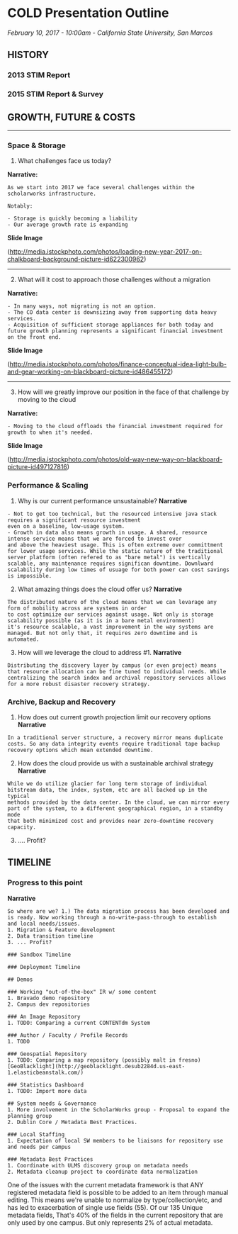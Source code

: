 # COLD Presentation Outline
*February 10, 2017 - 10:00am - California State University, San Marcos*

## HISTORY
### 2013 STIM Report
### 2015 STIM Report & Survey
## GROWTH, FUTURE & COSTS
***
### Space & Storage
1. What challenges face us today?

**Narrative:**

```
As we start into 2017 we face several challenges within the scholarworks infrastructure.

Notably: 

- Storage is quickly becoming a liability
- Our average growth rate is expanding

```

**Slide Image**

(http://media.istockphoto.com/photos/loading-new-year-2017-on-chalkboard-background-picture-id622300962)
***
2. What will it cost to approach those challenges without a migration

**Narrative:**
```
- In many ways, not migrating is not an option.
- The CO data center is downsizing away from supporting data heavy services.
- Acquisition of sufficient storage appliances for both today and future growth planning represents a significant financial investment on the front end.
```
**Slide Image**

(http://media.istockphoto.com/photos/finance-conceptual-idea-light-bulb-and-gear-working-on-blackboard-picture-id486455172)
***
3. How will we greatly improve our position in the face of that challenge by moving to the cloud

**Narrative:**

```
- Moving to the cloud offloads the financial investment required for growth to when it's needed.
```

**Slide Image**

(http://media.istockphoto.com/photos/old-way-new-way-on-blackboard-picture-id497127816)

### Performance & Scaling
1. Why is our current performance unsustainable?
**Narrative**
```
- Not to get too technical, but the resourced intensive java stack requires a significant resource investment 
even on a baseline, low-usage system.
- Growth in data also means growth in usage. A shared, resource intense service means that we are forced to invest over
and above the heaviest usage. This is often extreme over committment for lower usage services. While the static nature of the traditional
server platform (often refered to as "bare metal") is vertically scalable, any maintenance requires significan downtime. Downlward 
scalability during low times of usuage for both power can cost savings is impossible.

```
2. What amazing things does the cloud offer us?
**Narrative**
```
The distributed nature of the cloud means that we can levarage any form of mobility across are systems in order
to cost optimiize our services against usage. Not only is storage scalability possible (as it is in a bare metal environment)
it's resource scalable, a vast improvement in the way systems are managed. But not only that, it requires zero downtime and is automated.
```
3. How will we leverage the cloud to address #1.
**Narrative**
```
Distributing the discovery layer by campus (or even project) means that resource allocation can be fine tuned to individual needs. While centralizing the search index and archival repository services allows for a more robust disaster recovery strategy.
```

### Archive, Backup and Recovery
1. How does out current growth projection limit our recovery options
**Narrative**
```
In a traditional server structure, a recovery mirror means duplicate costs. So any data integrity events require traditional tape backup recovery options which mean extended downtime. 
```
2. How does the cloud provide us with a sustainable archival strategy
**Narrative**
```
While we do utilize glacier for long term storage of individual bitstream data, the index, system, etc are all backed up in the typical 
methods provided by the data center. In the cloud, we can mirror every part of the system, to a different geographical region, in a standby mode 
that both minimized cost and provides near zero-downtime recovery capacity.
```
3. .... Profit?

## TIMELINE

### Progress to this point

**Narrative**
```
So where are we? 1.) The data migration process has been developed and is ready. Now working through a no-write-pass-through to establish
and local needs/issues.
1. Migration & Feature development
2. Data transition timeline
3. ... Profit?

### Sandbox Timeline

### Deployment Timeline

## Demos

### Working "out-of-the-box" IR w/ some content
1. Bravado demo repository
2. Campus dev repositories

### An Image Repository
1. TODO: Comparing a current CONTENTdm System

### Author / Faculty / Profile Records
1. TODO

### Geospatial Repository
1. TODO: Comparing a map repository (possibly malt in fresno)
[GeoBlacklight](http://geoblacklight.desub2284d.us-east-1.elasticbeanstalk.com/)

### Statistics Dashboard
1. TODO: Import more data

## System needs & Governance
1. More involvement in the ScholarWorks group - Proposal to expand the planning group
2. Dublin Core / Metadata Best Practices.

### Local Staffing
1. Expectation of local SW members to be liaisons for repository use and needs per campus

### Metadata Best Practices
1. Coordinate with ULMS discovery group on metadata needs
2. Metadata cleanup project to coordinate data normalization
```
One of the issues with the current metadata framework is that ANY registered metadata field is possible to be added
to an item through manual editing. This means we're unable to normalize by type/collection/etc, and has led to exacerbation
of single use fields (55). Of our 135 Unique metadata fields, That's 40% of the fields in the current repository that are only 
used by one campus. But only represents 2% of actual metadata. 
```